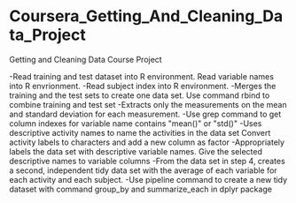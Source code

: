 # Coursera_Getting_And_Cleaning_Data_Project
Getting and Cleaning Data Course Project

-Read training and test dataset into R environment. Read variable names into R envrionment. 
-Read subject index into R environment.
-Merges the training and the test sets to create one data set. Use command rbind to combine training and test set
-Extracts only the measurements on the mean and standard deviation for each measurement. 
-Use grep command to get column indexes for variable name contains "mean()" or "std()"
-Uses descriptive activity names to name the activities in the data set Convert activity labels to characters and add a new column as factor
-Appropriately labels the data set with descriptive variable names. Give the selected descriptive names to variable columns
-From the data set in step 4, creates a second, independent tidy data set with the average of each variable for each activity and each subject. 
-Use pipeline command to create a new tidy dataset with command group_by and summarize_each in dplyr package

